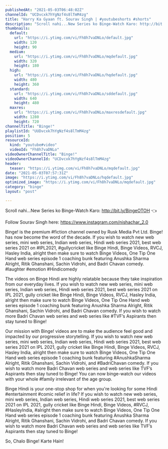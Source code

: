 ```yaml
---
publishedAt: "2021-05-03T06:48:02Z"
channelId: "UCDvcxk7hYgNzf4s8lTmM4zg"
title: "Harry Ka Gyaan ft. Sourav Singh | #youtubeshorts #shorts"
description: "Scroll nahi...New Series ko Binge-Watch Karo: http://bit.ly/BingeOTOH​ 👈\n\nFollow Sourav Singh here: https://www.instagram.com/nishachar_2.0 \n\nBinge! is the premium #fiction​ channel owned by Rusk Media Pvt Ltd. Binge! has now become the word of the decade. If you wish to watch new web series, mini web series, Indian web series, Hindi web series 2021, best web series 2021 on #IPL2021​, #gullycricket​ like Binge Hindi, Binge Videos, RVCJ, Hasley India, alright then make sure to watch Binge Videos, One Tip One Hand web series episode 1 coaching bunk featuring Anushka Sharma Alright, Ritik Ghanshani, Sachin Vidrohi, and Badri Chavan comedy. #laughter​ #emotion​ #Hindicomedy​\n\nThe videos on Binge Hindi are highly relatable because they take inspiration from our everyday lives. If you wish to watch new web series, mini web series, Indian web series, Hindi web series 2021, best web series 2021 on IPL 2021, gully cricket like Binge Hindi, Binge Videos, RVCJ, Hasley India, alright then make sure to watch Binge Videos, One Tip One Hand web series episode 1 coaching bunk featuring Anushka Sharma Alright, Ritik Ghanshani, Sachin Vidrohi, and Badri Chavan comedy. If you wish to watch more Badri Chavan web series and web series like #TVF​’s Aspirants then stay tuned to Binge!\n\nOur mission with Binge! videos are to make the audience feel good and impacted by our progressive storytelling. If you wish to watch new web series, mini web series, Indian web series, Hindi web series 2021, best web series 2021 on IPL 2021, gully cricket like Binge Hindi, Binge Videos, RVCJ, Hasley India, alright then make sure to watch Binge Videos, One Tip One Hand web series episode 1 coaching bunk featuring #AnushkaSharma​ Alright, Ritik Ghanshani, Sachin Vidrohi, and #BadriChavan​ comedy. If you wish to watch more Badri Chavan web series and web series like TVF’s Aspirants then stay tuned to Binge! You can now binge-watch our videos with your whole #family​ irrelevant of the age group.\n\nBinge Hindi is your one-stop shop for when you're looking for some Hindi #entertainment​ #comic​ relief in life? If you wish to watch new web series, mini web series, Indian web series, Hindi web series 2021, best web series 2021 on IPL 2021, gully cricket like Binge Hindi, Binge Videos, #RVCJ​, #HasleyIndia​, #alright​ then make sure to watch Binge Videos, One Tip One Hand web series episode 1 coaching bunk featuring Anushka Sharma Alright, Ritik Ghanshani, Sachin Vidrohi, and Badri Chavan comedy. If you wish to watch more Badri Chavan web series and web series like TVF’s Aspirants then stay tuned to Binge!\n\nSo, Chalo Binge! Karte Hain!"
thumbnails:
  default:
    url: "https://i.ytimg.com/vi/Fh8h7vaDNLo/default.jpg"
    width: 120
    height: 90
  medium:
    url: "https://i.ytimg.com/vi/Fh8h7vaDNLo/mqdefault.jpg"
    width: 320
    height: 180
  high:
    url: "https://i.ytimg.com/vi/Fh8h7vaDNLo/hqdefault.jpg"
    width: 480
    height: 360
  standard:
    url: "https://i.ytimg.com/vi/Fh8h7vaDNLo/sddefault.jpg"
    width: 640
    height: 480
  maxres:
    url: "https://i.ytimg.com/vi/Fh8h7vaDNLo/maxresdefault.jpg"
    width: 1280
    height: 720
channelTitle: "Binge!"
playlistId: "UUDvcxk7hYgNzf4s8lTmM4zg"
position: 5
resourceId:
  kind: "youtube#video"
  videoId: "Fh8h7vaDNLo"
videoOwnerChannelTitle: "Binge!"
videoOwnerChannelId: "UCDvcxk7hYgNzf4s8lTmM4zg"
header:
  teaser: "https://i.ytimg.com/vi/Fh8h7vaDNLo/mqdefault.jpg"
date: "2021-05-03T07:57:31Z"
image: "https://i.ytimg.com/vi/Fh8h7vaDNLo/hqdefault.jpg"
optimized_image: "https://i.ytimg.com/vi/Fh8h7vaDNLo/mqdefault.jpg"
category: "binge"
layout: "post"

---
```

Scroll nahi...New Series ko Binge-Watch Karo: http://bit.ly/BingeOTOH​ 👈

Follow Sourav Singh here: https://www.instagram.com/nishachar_2.0 

Binge! is the premium #fiction​ channel owned by Rusk Media Pvt Ltd. Binge! has now become the word of the decade. If you wish to watch new web series, mini web series, Indian web series, Hindi web series 2021, best web series 2021 on #IPL2021​, #gullycricket​ like Binge Hindi, Binge Videos, RVCJ, Hasley India, alright then make sure to watch Binge Videos, One Tip One Hand web series episode 1 coaching bunk featuring Anushka Sharma Alright, Ritik Ghanshani, Sachin Vidrohi, and Badri Chavan comedy. #laughter​ #emotion​ #Hindicomedy​

The videos on Binge Hindi are highly relatable because they take inspiration from our everyday lives. If you wish to watch new web series, mini web series, Indian web series, Hindi web series 2021, best web series 2021 on IPL 2021, gully cricket like Binge Hindi, Binge Videos, RVCJ, Hasley India, alright then make sure to watch Binge Videos, One Tip One Hand web series episode 1 coaching bunk featuring Anushka Sharma Alright, Ritik Ghanshani, Sachin Vidrohi, and Badri Chavan comedy. If you wish to watch more Badri Chavan web series and web series like #TVF​’s Aspirants then stay tuned to Binge!

Our mission with Binge! videos are to make the audience feel good and impacted by our progressive storytelling. If you wish to watch new web series, mini web series, Indian web series, Hindi web series 2021, best web series 2021 on IPL 2021, gully cricket like Binge Hindi, Binge Videos, RVCJ, Hasley India, alright then make sure to watch Binge Videos, One Tip One Hand web series episode 1 coaching bunk featuring #AnushkaSharma​ Alright, Ritik Ghanshani, Sachin Vidrohi, and #BadriChavan​ comedy. If you wish to watch more Badri Chavan web series and web series like TVF’s Aspirants then stay tuned to Binge! You can now binge-watch our videos with your whole #family​ irrelevant of the age group.

Binge Hindi is your one-stop shop for when you're looking for some Hindi #entertainment​ #comic​ relief in life? If you wish to watch new web series, mini web series, Indian web series, Hindi web series 2021, best web series 2021 on IPL 2021, gully cricket like Binge Hindi, Binge Videos, #RVCJ​, #HasleyIndia​, #alright​ then make sure to watch Binge Videos, One Tip One Hand web series episode 1 coaching bunk featuring Anushka Sharma Alright, Ritik Ghanshani, Sachin Vidrohi, and Badri Chavan comedy. If you wish to watch more Badri Chavan web series and web series like TVF’s Aspirants then stay tuned to Binge!

So, Chalo Binge! Karte Hain!